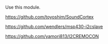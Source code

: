 Use this module.

https://github.com/toyoshim/SoundCortex 

https://github.com/wendlers/msp430-i2cslave 

https://github.com/yamori813/I2CREMOCON 
